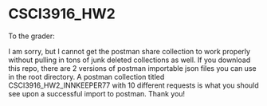 # CSCI3916_HW2


To the grader:

I am sorry, but I cannot get the postman share collection to work properly without pulling in tons of junk deleted collections as well. If you download this repo, there are 2 versions of postman importable json files you can use in the root directory. A postman collection titled CSCI3916_HW2_INNKEEPER77 with 10 different requests is what you should see upon a successful import to postman. Thank you!